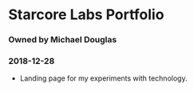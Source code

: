 
# Starcore Labs Portfolio
### Owned by Michael Douglas
### 2018-12-28

* Landing page for my experiments with technology. 
